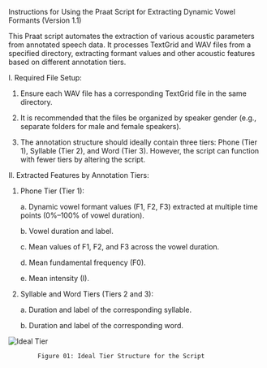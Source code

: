 Instructions for Using the Praat Script for Extracting Dynamic Vowel Formants (Version 1.1)

This Praat script automates the extraction of various acoustic parameters from annotated speech data. It processes TextGrid and WAV files from a specified directory, extracting formant values and other acoustic features based on different annotation tiers.

I. Required File Setup:

1. Ensure each WAV file has a corresponding TextGrid file in the same directory.
   
2. It is recommended that the files be organized by speaker gender (e.g., separate folders for male and female speakers).
   
3. The annotation structure should ideally contain three tiers: Phone (Tier 1), Syllable (Tier 2), and Word (Tier 3). However, the script can function with fewer tiers by altering the script.
   
II. Extracted Features by Annotation Tiers:

1. Phone Tier (Tier 1):
   
   a. Dynamic vowel formant values (F1, F2, F3) extracted at multiple time points (0%–100% of vowel duration).
   
   b. Vowel duration and label.
   
   c. Mean values of F1, F2, and F3 across the vowel duration.
   
   d. Mean fundamental frequency (F0).
   
   e. Mean intensity (I).

3. Syllable and Word Tiers (Tiers 2 and 3):
   
   a. Duration and label of the corresponding syllable.
   
   b. Duration and label of the corresponding word.

![Ideal Tier](https://github.com/user-attachments/assets/b03ec443-ddbd-44ae-a651-479d08960470)

            Figure 01: Ideal Tier Structure for the Script


   
